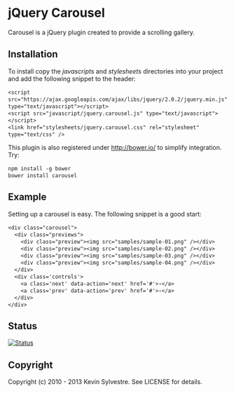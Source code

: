 # jQuery Carousel

Carousel is a jQuery plugin created to provide a scrolling gallery.

## Installation

To install copy the *javascripts* and *stylesheets* directories into your project and add the following snippet to the header:

    <script src="https://ajax.googleapis.com/ajax/libs/jquery/2.0.2/jquery.min.js" type="text/javascript"></script>
    <script src="javascript/jquery.carousel.js" type="text/javascript"></script>
    <link href="stylesheets/jquery.carousel.css" rel="stylesheet" type="text/css" />

This plugin is also registered under http://bower.io/ to simplify integration. Try:

    npm install -g bower
    bower install carousel

## Example

Setting up a carousel is easy. The following snippet is a good start:
    
    <div class="carousel">
      <div class="previews">
        <div class="preview"><img src="samples/sample-01.png" /></div>
        <div class="preview"><img src="samples/sample-02.png" /></div>
        <div class="preview"><img src="samples/sample-03.png" /></div>
        <div class="preview"><img src="samples/sample-04.png" /></div>
      </div>
      <div class='controls'>
        <a class='next' data-action='next' href='#'>›</a>
        <a class='prev' data-action='prev' href='#'>‹</a>
      </div>
    </div>

## Status

[![Status](https://travis-ci.org/ksylvest/jquery-carousel.png)](https://travis-ci.org/ksylvest/jquery-carousel)


## Copyright

Copyright (c) 2010 - 2013 Kevin Sylvestre. See LICENSE for details.
